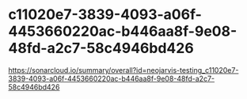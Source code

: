 # c11020e7-3839-4093-a06f-4453660220ac-b446aa8f-9e08-48fd-a2c7-58c4946bd426
https://sonarcloud.io/summary/overall?id=neojarvis-testing_c11020e7-3839-4093-a06f-4453660220ac-b446aa8f-9e08-48fd-a2c7-58c4946bd426
